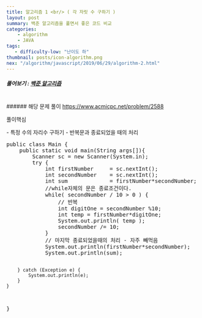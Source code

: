 ```yaml
---
title: 알고리즘 1 <br/> ( 각 자릿 수 구하기 )
layout: post
summary: 백준 알고리즘을 풀면서 좋은 코드 비교 
categories: 
    - algorithm
    - JAVA
tags: 
   - difficulty-low: "난이도 하"
thumbnail: posts/icon-algorithm.png
nex: "/algorithm/javascript/2019/06/29/algorithm-2.html"
---
```


##### 풀어보기 : <a href="https://www.acmicpc.net/step" target="_blank"> 백준 알고리즘</a> 

<br/>
###### 해당 문제 풀이 <a href="https://www.acmicpc.net/problem/2588" target="_blank"> https://www.acmicpc.net/problem/2588</a> 

<p class="bold-text"> 풀이핵심 </p>
 - 특정 수의 자리수 구하기 
 - 반복문과 종료되었을 때의 처리
<pre>
public class Main {
    public static void main(String args[]){
        Scanner sc = new Scanner(System.in);
        try {
            int firstNumber     = sc.nextInt();
            int secondNumber    = sc.nextInt();
            int sum             = firstNumber*secondNumber;
            //while자체의 문은 종료조건이다.
            while( secondNumber / 10 > 0 ) {
                // 반복
                int digitOne = secondNumber %10;
                int temp = firstNumber*digitOne;
                System.out.println( temp );
                secondNumber /= 10;
            }
            // 마지막 종료되었을때의 처리 - 자주 빼먹음
            System.out.println(firstNumber*secondNumber);
            System.out.println(sum);
            
        } catch (Exception e) {
            System.out.println(e);
        } 
    }
}

</pre>